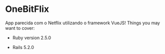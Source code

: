# OneBitFlix

App parecida com o Netflix utilizando o framework VueJS!
Things you may want to cover:

* Ruby version 2.5.0

* Rails 5.2.0
